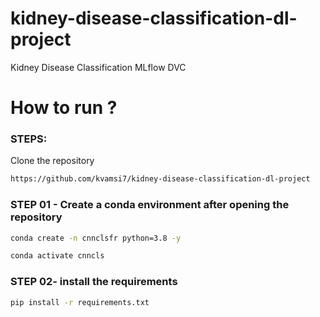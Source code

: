 # kidney-disease-classification-dl-project
Kidney Disease Classification MLflow DVC


# How to run ?

### STEPS:

Clone the repository

```bash
https://github.com/kvamsi7/kidney-disease-classification-dl-project
```

### STEP 01 - Create a conda environment after opening the repository
```bash
conda create -n cnnclsfr python=3.8 -y
```

```bash
conda activate cnncls
```

### STEP 02- install the requirements
```bash
pip install -r requirements.txt
```